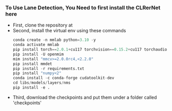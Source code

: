 ### To Use Lane Detection, You Need to first install the CLRerNet here
- First, clone the repository at 
- Second, install the virtual env using these commands
    ```python
    conda create -n mmlab python=3.10 -y
    conda activate mmlab
    pip install torch==2.0.1+cu117 torchvision==0.15.2+cu117 torchaudio==2.0.2 --index-url https://download.pytorch.org/whl/cu117
    pip install -U openmim
    mim install "mmcv>=2.0.0rc4,<2.2.0"
    pip install mmdet
    pip install -r requirements.txt
    pip install "numpy<2"
    conda install -c conda-forge cudatoolkit-dev
    cd libs/models/layers/nms
    pip install -e .
    ```
- Third, download the checkpoints and put them under a folder called 'checkpoints'

